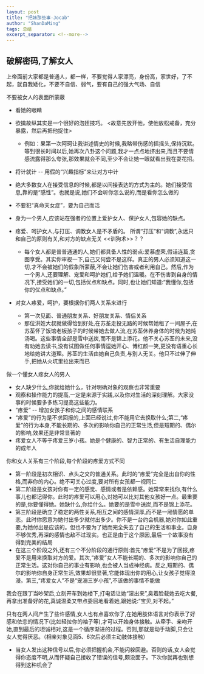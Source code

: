 ```yaml
---
layout: post
title: "把妹那些事-Jocab"
author: "ShanDaMing"
tags: 总结
excerpt_separator: <!--more-->
---
```


<!--more-->

## 破解密码,了解女人
上帝面前大家都是普通人，都一样，不要觉得人家漂亮，身份高，家世好，了不起，就自我矮化，不要不自信、弱气，要有自己的强大气场、自信

不要被女人的表面所蒙蔽
* 看她的眼睛
* 欲擒故纵其实是一个很好的泡妞技巧。 <故意先放开他，使他放松戒备，充分暴露，然后再把他捉住>
	 - 例如：果第一次阿珂让我讲述情史的时候,我略带伤感的摇摇头,保持沉默。等到很长时间以后,她再次八卦这个问题,我才一点点地挤出来,而且不要情感流露得那么夸张,那效果就会不同,至少不会让她一眼就看出我在耍花招。
* 将计就计  --  用假的“兴趣指标”来让对方中计

* 绝大多数女人在接受信息的时候,都是以间接表达的方式为主的。她们接受信息,靠的是“感性”。也就是说,她们不会听你怎么说的,而是看你怎么做的
* 不要犯“真命天女症”，要为自己而活
* 身为一个男人,应该站在强者的位置上爱护女人、保护女人,包容她的缺点。
* 疼爱、呵护女人,与打压、调教女人是不矛盾的。  所谓“打压”和“调教”,永远只和自己的原则有关,和对方的缺点无关     <<训狗术>>？？
	 - 每个女人都是普普通通的人,她们都具备人性的弱点:爱慕虚荣,假话连篇,贪图享受。其实你审视一下,自己又何尝不是这样。真正的男人必须知道这一切,才不会被她们的假象所蒙蔽,不会让她们伤害或者利用自己。然后,作为一个男人,还要理解、宠爱和呵护她们,给予她们温暖。在不伤害到自身的情况下,接受她们的一切,包括优点和缺点。同时,也让她们知道:“我懂你,包括你的优点和缺点。”
	 
* 对女人疼爱，呵护，要根据你们两人关系来进行
	 - 第一次见面、普通朋友关系、好朋友关系、情侣关系
	 - 那位洪姓大叔就做得恰到好处,在苏荃走投无路的时候帮她租了一间屋子,在苏荃怀了饭馆老板孩子的时候带她去做人流,在苏荃休养身体的时候为她炖汤喝。这些事情全部是雪中送炭,而不是锦上添花。他不关心苏荃的未来,没有劝她去读书,没有试图做任何事情逗她开心、博红颜一笑,更没有语重心长地给她讲大道理。苏荃的生活由她自己负责,与别人无关。他只不过伸了伸手,把她从火坑里拉出来而已
	 
做一个懂女人疼女人的男人
* 女人缺少什么,你就给她什么，针对明确对象的观察也非常重要
* 观察和操作能力的提高,一定是来源于实践,以及你对生活的深刻理解。大家没事的时候要多多练习提高这些能力。
* “疼爱” -- 增加女孩子和你之间的感情联系
* “疼爱”的行为是不求回报的,上面已经说过,你不能用它去换取什么;第二,“疼爱”的行为本身,不能长期的、多次的影响你自己的正常生活,但是短期的、偶尔的影响,效果还是非常显著的
* 疼爱女人不等于疼爱三岁小孩。她是个健康的、智力正常的、有生活自理能力的成年人

你和女人关系有三个阶段,每个阶段的疼爱方式不同
* 第一阶段是初次相识、点头之交的普通关系。此时的“疼爱”完全是出自你的性格,而非你的内心。绝不可关心过度,要对所有女孩都一视同仁
* 第二阶段是女孩对你有一定的感觉、感情或者是依赖感。她常常来找你,有什么事儿也都记得你。此时的疼爱可以用心,对她可以比对其他女孩好一点。最重要的是,你要懂得她。她缺什么,你给什么。她要的是雪中送炭,而不是锦上添花。
* 第三阶段是确立了稳定的两性关系,相互之间的感情深厚,而不是一厢情愿的单恋。此时你愿意为她付出多少就付出多少。你不是一台约会机器,她对你如此重要,为她付出是应该的。但也不要为了她而完全失去了自己的生活和事业。自身不够优秀,再深的感情也敌不过现实。也正是由于这个原因,最后一个故事没有得到完美的结局
* 在这三个阶段之外,还有三个不分阶段的通行原则:首先“疼爱”不是为了回报,疼爱不是用来换取对方的爱。其次,“疼爱”女人不能长期的、多次的影响你自己的正常生活。这对你自己的事业有影响,也会被人当成神经病。反之,短期的、偶尔的影响你自身正常生活,效果却很显著,它能体现出你的用心,让女孩子觉得浪漫。第三,“疼爱女人”不是“宠溺三岁小孩”,不该做的事情不能做


我会在跟丁当吵架后,立刻开车到她楼下,打电话让她“滚出来”,臭着脸载她去吃大餐,再拿出准备好的花,真诚温柔又带点委屈地看着她,跟她说:“宝贝,对不起。”

只有在两人间产生了些许感情,女人也有点喜欢你了,在她用肢体语言对你表示了好感和依恋的情况下(比如轻拉你的袖子等),才可以开始身体接触。从牵手、亲吻开始,直到最后的坦诚相对,这是一个循序渐进的过程。否则,那就是动手动脚,只会让女人觉得厌恶。（相亲对象见面5、6次后必须主动肢体接触）
* 当女人发出这种信号以后,你必须把握机会,不能闪躲回避。否则的话,女人会觉得你态度不明,从而怀疑自己接收了错误的信号,颇没面子。下次你就再也别想得到这种机会了

